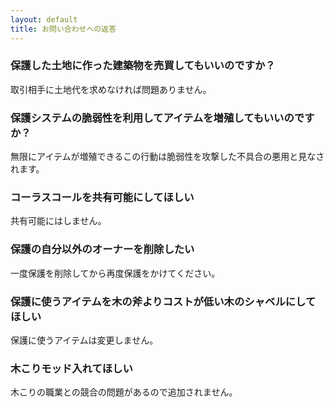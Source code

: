 ```yaml
---
layout: default
title: お問い合わせへの返答
---
```


### 保護した土地に作った建築物を売買してもいいのですか？
取引相手に土地代を求めなければ問題ありません。

### 保護システムの脆弱性を利用してアイテムを増殖してもいいのですか？
無限にアイテムが増殖できるこの行動は脆弱性を攻撃した不具合の悪用と見なされます。

### コーラスコールを共有可能にしてほしい
共有可能にはしません。

### 保護の自分以外のオーナーを削除したい
一度保護を削除してから再度保護をかけてください。

### 保護に使うアイテムを木の斧よりコストが低い木のシャベルにしてほしい
保護に使うアイテムは変更しません。

### 木こりモッド入れてほしい
木こりの職業との競合の問題があるので追加されません。
